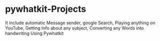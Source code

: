 # pywhatkit-Projects
It include automatic Message sender, google Search, Playing anything on YouTube, Getting Info about any subject, Converting any Words into handwriting Using Pywhatkit 
